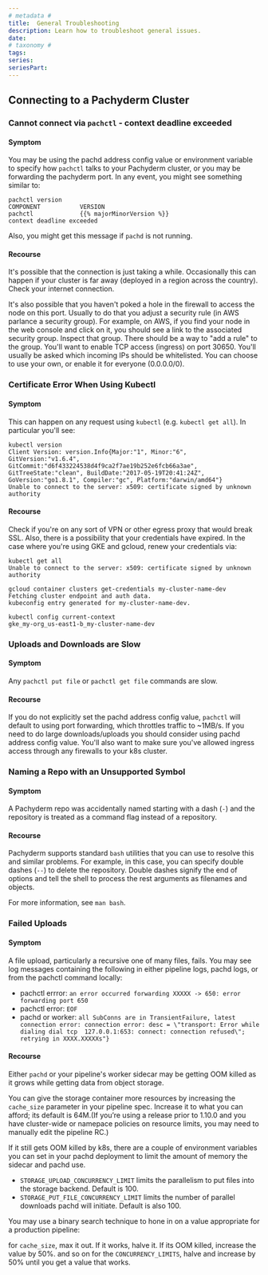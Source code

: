 ```yaml
---
# metadata # 
title:  General Troubleshooting
description: Learn how to troubleshoot general issues.
date: 
# taxonomy #
tags: 
series:
seriesPart:
---
```


## Connecting to a Pachyderm Cluster

### Cannot connect via `pachctl` - context deadline exceeded

#### Symptom

You may be using the pachd address config value or environment variable to specify how `pachctl` talks to your Pachyderm cluster, or you may be forwarding the pachyderm port.  In any event, you might see something similar to:

```
pachctl version
COMPONENT           VERSION                                          
pachctl             {{% majorMinorVersion %}}  
context deadline exceeded
```

Also, you might get this message if `pachd` is not running.

#### Recourse

It's possible that the connection is just taking a while. Occasionally this can happen if your cluster is far away (deployed in a region across the country). Check your internet connection.

It's also possible that you haven't poked a hole in the firewall to access the node on this port. Usually to do that you adjust a security rule (in AWS parlance a security group). For example, on AWS, if you find your node in the web console and click on it, you should see a link to the associated security group. Inspect that group. There should be a way to "add a rule" to the group. You'll want to enable TCP access (ingress) on port 30650. You'll usually be asked which incoming IPs should be whitelisted. You can choose to use your own, or enable it for everyone (0.0.0.0/0).


### Certificate Error When Using Kubectl

#### Symptom

This can happen on any request using `kubectl` (e.g. `kubectl get all`). In particular you'll see:

```
kubectl version
Client Version: version.Info{Major:"1", Minor:"6", GitVersion:"v1.6.4", GitCommit:"d6f433224538d4f9ca2f7ae19b252e6fcb66a3ae", GitTreeState:"clean", BuildDate:"2017-05-19T20:41:24Z", GoVersion:"go1.8.1", Compiler:"gc", Platform:"darwin/amd64"}
Unable to connect to the server: x509: certificate signed by unknown authority
```

#### Recourse

Check if you're on any sort of VPN or other egress proxy that would break SSL.  Also, there is a possibility that your credentials have expired. In the case where you're using GKE and gcloud, renew your credentials via:

```
kubectl get all
Unable to connect to the server: x509: certificate signed by unknown authority
```

```
gcloud container clusters get-credentials my-cluster-name-dev
Fetching cluster endpoint and auth data.
kubeconfig entry generated for my-cluster-name-dev.
```

```
kubectl config current-context
gke_my-org_us-east1-b_my-cluster-name-dev
```

### Uploads and Downloads are Slow

#### Symptom

Any `pachctl put file` or `pachctl get file` commands are slow.

#### Recourse

If you do not explicitly set the pachd address config value, `pachctl` will default to using port forwarding, which throttles traffic to ~1MB/s. If you need to do large downloads/uploads you should consider using pachd address config value. You'll also want to make sure you've allowed ingress access through any firewalls to your k8s cluster.

### Naming a Repo with an Unsupported Symbol

#### Symptom

A Pachyderm repo was accidentally named starting with a dash (`-`) and the repository
is treated as a command flag instead of a repository.

#### Recourse

Pachyderm supports standard `bash` utilities that you can
use to resolve this and similar problems. For example, in this case,
you can specify double dashes (`--`) to delete the repository. Double dashes
signify the end of options and tell the shell to process the
rest arguments as filenames and objects.

For more information, see `man bash`.

### Failed Uploads

#### Symptom

A file upload, particularly a recursive one of many files, fails. You may see log messages containing the following in either pipeline logs, pachd logs, or from the pachctl command locally:
- pachctl errror: ``an error occurred forwarding XXXXX -> 650: error forwarding port 650``
- pachctl error: ``EOF``
- pachd or worker: ``all SubConns are in TransientFailure, latest connection error: connection error: desc = \"transport: Error while dialing dial tcp  127.0.0.1:653: connect: connection refused\"; retrying in XXXX.XXXXXs"}``

#### Recourse

Either ``pachd`` or your pipeline's worker sidecar may be getting OOM killed as it grows while getting data from object storage. 

You can give the storage container more resources by increasing the ``cache_size`` parameter in your pipeline spec. Increase it to what you can afford; its default is 64M.(If you’re using a release prior to 1.10.0 and you have cluster-wide or namepace policies on resource limits, you may need to manually edit the pipeline RC.)

If it still gets OOM killed by k8s, there are a couple of environment variables you can set in your pachd deployment to limit the amount of memory the sidecar and pachd use.

- ``STORAGE_UPLOAD_CONCURRENCY_LIMIT`` limits the parallelism to put files into the storage backend. Default is 100.
- ``STORAGE_PUT_FILE_CONCURRENCY_LIMIT`` limits the number of parallel downloads pachd will initiate. Default is also 100.

You may use a binary search technique to hone in on a value appropriate for a production pipeline:

for ``cache_size``, max it out. If it works, halve it. If its OOM killed, increase the value by 50%. and so on
for the ``CONCURRENCY_LIMITS``, halve and increase by 50% until you get a value that works.
